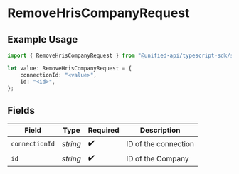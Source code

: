 # RemoveHrisCompanyRequest

## Example Usage

```typescript
import { RemoveHrisCompanyRequest } from "@unified-api/typescript-sdk/sdk/models/operations";

let value: RemoveHrisCompanyRequest = {
    connectionId: "<value>",
    id: "<id>",
};
```

## Fields

| Field                | Type                 | Required             | Description          |
| -------------------- | -------------------- | -------------------- | -------------------- |
| `connectionId`       | *string*             | :heavy_check_mark:   | ID of the connection |
| `id`                 | *string*             | :heavy_check_mark:   | ID of the Company    |